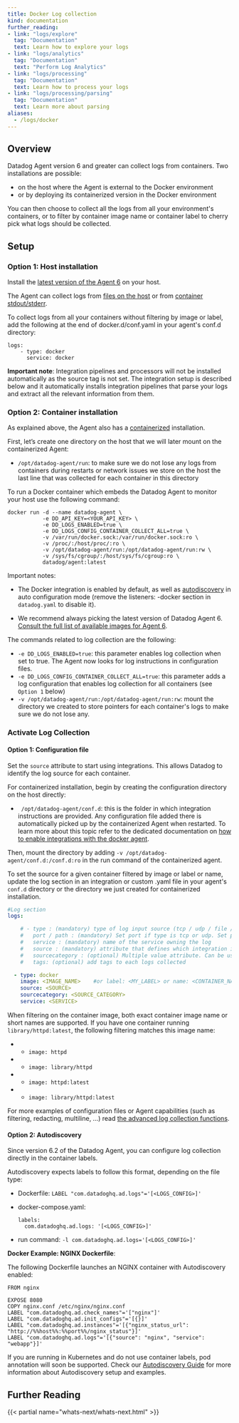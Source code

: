 ```yaml
---
title: Docker Log collection
kind: documentation
further_reading:
- link: "logs/explore"
  tag: "Documentation"
  text: Learn how to explore your logs
- link: "logs/analytics"
  tag: "Documentation"
  text: "Perform Log Analytics"
- link: "logs/processing"
  tag: "Documentation"
  text: Learn how to process your logs
- link: "logs/processing/parsing"
  tag: "Documentation"
  text: Learn more about parsing
aliases:
  - /logs/docker
---
```


## Overview

Datadog Agent version 6 and greater can collect logs from containers.
Two installations are possible:

- on the host where the Agent is external to the Docker environment
- or by deploying its containerized version in the Docker environment

You can then choose to collect all the logs from all your environment's containers, or to filter by container image name or container label to cherry pick what logs should be collected.

## Setup
### Option 1: Host installation

Install the [latest version of the Agent 6][1] on your host.

The Agent can collect logs from [files on the host][2] or from [container stdout/stderr](#configuration-file-example).

To collect logs from all your containers without filtering by image or label, add the following at the end of docker.d/conf.yaml in your agent's conf.d directory:

```
logs:
    - type: docker
      service: docker
```

**Important note**: Integration pipelines and processors will not be installed automatically as the source tag is not set. The integration setup is described below and it automatically installs integration pipelines that parse your logs and extract all the relevant information from them.

### Option 2: Container installation

As explained above, the Agent also has a [containerized][3] installation.

First, let’s create one directory on the host that we will later mount on the containerized Agent:

- `/opt/datadog-agent/run`: to make sure we do not lose any logs from containers during restarts or network issues we store on the host the last line that was collected for each container in this directory

To run a Docker container which embeds the Datadog Agent to monitor your host use the following command:

```
docker run -d --name datadog-agent \
           -e DD_API_KEY=<YOUR_API_KEY> \
           -e DD_LOGS_ENABLED=true \
           -e DD_LOGS_CONFIG_CONTAINER_COLLECT_ALL=true \
           -v /var/run/docker.sock:/var/run/docker.sock:ro \
           -v /proc/:/host/proc/:ro \
           -v /opt/datadog-agent/run:/opt/datadog-agent/run:rw \
           -v /sys/fs/cgroup/:/host/sys/fs/cgroup:ro \
           datadog/agent:latest
```

Important notes:

- The Docker integration is enabled by default, as well as [autodiscovery][5] in auto configuration mode (remove the listeners: -docker section in `datadog.yaml` to disable it).

- We recommend always picking the latest version of Datadog Agent 6. [Consult the full list of available images for Agent 6][6].

The commands related to log collection are the following:

* `-e DD_LOGS_ENABLED=true`: this parameter enables log collection when set to true. The Agent now looks for log instructions in configuration files.
* `-e DD_LOGS_CONFIG_CONTAINER_COLLECT_ALL=true`: this parameter adds a log configuration that enables log collection for all containers (see `Option 1` below)
* `-v /opt/datadog-agent/run:/opt/datadog-agent/run:rw`: mount the directory we created to store pointers for each container's logs to make sure we do not lose any.

### Activate Log Collection

#### Option 1: Configuration file

Set the `source` attribute to start using integrations. This allows Datadog to identify the log source for each container.

For containerized installation, begin by creating the configuration directory on the host directly:

- ` /opt/datadog-agent/conf.d`: this is the folder in which integration instructions are provided. Any configuration file added there is automatically picked up by the containerized Agent when restarted. To learn more about this topic refer to the dedicated documentation on [how to enable integrations with the docker agent][4].

Then, mount the directory by adding `-v /opt/datadog-agent/conf.d:/conf.d:ro` in the run command of the containerized agent.

To set the source for a given container filtered by image or label or name, update the log section in an integration or custom .yaml file in your agent's `conf.d` directory or the directory we just created for containerized installation.

```yaml
#Log section
logs:

    # - type : (mandatory) type of log input source (tcp / udp / file / docker)
    #   port / path : (mandatory) Set port if type is tcp or udp. Set path if type is file
    #   service : (mandatory) name of the service owning the log
    #   source : (mandatory) attribute that defines which integration is sending the logs
    #   sourcecategory : (optional) Multiple value attribute. Can be used to refine the source attribtue
    #   tags: (optional) add tags to each logs collected

  - type: docker
    image: <IMAGE_NAME>    #or label: <MY_LABEL> or name: <CONTAINER_NAME>
    source: <SOURCE>
    sourcecategory: <SOURCE_CATEGORY>
    service: <SERVICE>
```

When filtering on the container image, both exact container image name or short names are supported.
If you have one container running `library/httpd:latest`, the following filtering matches this image name:

* - `image: httpd`
* - `image: library/httpd`
* - `image: httpd:latest`
* - `image: library/httpd:latest`

For more examples of configuration files or Agent capabilities (such as filtering, redacting, multiline, …) read [the advanced log collection functions][7].

#### Option 2: Autodiscovery

Since version 6.2 of the Datadog Agent, you can configure log collection directly in the container labels.

Autodiscovery expects labels to follow this format, depending on the file type:

* Dockerfile: `LABEL "com.datadoghq.ad.logs"='[<LOGS_CONFIG>]'`
* docker-compose.yaml:

  ```
  labels:
    com.datadoghq.ad.logs: '[<LOGS_CONFIG>]'
  ```

* run command: `-l com.datadoghq.ad.logs='[<LOGS_CONFIG>]'`

**Docker Example: NGINX Dockerfile**:

The following Dockerfile launches an NGINX container with Autodiscovery enabled:

```
FROM nginx

EXPOSE 8080
COPY nginx.conf /etc/nginx/nginx.conf
LABEL "com.datadoghq.ad.check_names"='["nginx"]'
LABEL "com.datadoghq.ad.init_configs"='[{}]'
LABEL "com.datadoghq.ad.instances"='[{"nginx_status_url": "http://%%host%%:%%port%%/nginx_status"}]'
LABEL "com.datadoghq.ad.logs"='[{"source": "nginx", "service": "webapp"}]'
```

If you are running in Kubernetes and do not use container labels, pod annotation will soon be supported. Check our [Autodiscovery Guide][8] for more information about Autodiscovery setup and examples.

## Further Reading

{{< partial name="whats-next/whats-next.html" >}}

[1]: /logs/#getting-started-with-the-agent
[2]: /logs/#custom-log-collection
[3]: https://github.com/DataDog/datadog-agent/tree/master/Dockerfiles/agent
[4]: https://github.com/DataDog/docker-dd-agent#enabling-integrations
[5]: /agent/autodiscovery/
[6]: https://hub.docker.com/r/datadog/agent/tags/
[7]: /logs/#filter-logs
[8]: https://docs.datadoghq.com/agent/autodiscovery/#template-source-docker-label-annotations

